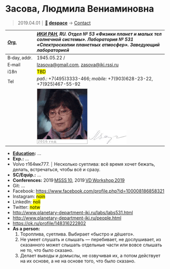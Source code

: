 # Засова, Людмила Вениаминовна
> 2019.04.01 ┊ **[🚀](../index/index.md) [despace](index.md)** → [Contact](contact.md)

|*[Org.](contact.md)*|*[ИКИ РАН](zz_iki_ras.md), RU. Отдел № 53 «Физики планет и малых тел солнечной системы». Лаборатория № 531 «Спектроскопии планетных атмосфер». Заведующий лабораторией*|
|:--|:--|
|B‑day, addr.| 1945.05.22 / |
|E‑mail| <lzasova@gmail.com>, <zasova@iki.rssi.ru> |
|i18n| <mark>TBD</mark> |
|Tel|*раб.:* +7(495)3333-466; *mobile:* +7(903)628-23-22, +7(925)467-55-92 |
|| ![](f/contact/z/zasova_001_animated.gif) [![](f/contact/z/zasova_001_sign_thumb.jpg)](f/contact/z/zasova_001_sign.png) |

   - **[Education](edu.md):** …
   - **Exp.:** …
   - Volvo т164мк777. ┊ Несколько суетлива: всё время хочет бежать, делать, встречаться, чтобы всё и сразу.
   - **SC/Equip.:** …
   - **Conferences:** 2019 [MSSS 10](msss_10.md), 2019 [VD Workshop 2019](vdws2019.md)
   - Git: …
   - Facebook: <https://www.facebook.com/profile.php?id=100008186858321>
   - Instagram: <mark>noin</mark>
   - LinkedIn: <mark>noli</mark>
   - Twitter: <mark>notw</mark>
   - <http://www.planetary-department-iki.ru/labs/labs531.html>
   - <http://www.planetary-department-iki.ru/people.html>
   - <https://ok.ru/profile/148316222802>
   - **As a person:**
      1. Тороплива, суетлива. Выбирает «быстро и дёшего».
      1. Не умеет слушать и слышать — перебивает, не дослушивает, из сказанного может слышать отдельные части или вовсе слышать не то, что было сказано.
      1. Делает выводы и домыслы, не озвучивая их, а потом действует на их основе, а не на основе того, что было сказано.
